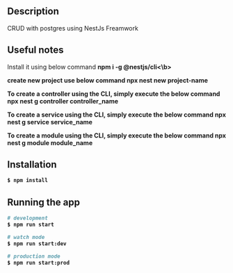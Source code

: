 ## Description

CRUD with postgres using NestJs Freamwork

## Useful notes

Install it using below command
<b>npm i -g @nestjs/cli<\b>

create new project use below command
<b>npx nest new project-name</b>

To create a controller using the CLI, simply execute the below command
<b>npx nest g controller controller_name</b>

To create a service using the CLI, simply execute the below command
<b>npx nest g service service_name </b>

To create a module using the CLI, simply execute the below command
<b>npx nest g module module_name</b>

## Installation

```bash
$ npm install
```

## Running the app

```bash
# development
$ npm run start

# watch mode
$ npm run start:dev

# production mode
$ npm run start:prod
```
